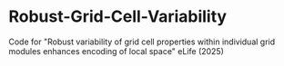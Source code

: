 # Robust-Grid-Cell-Variability
Code for "Robust variability of grid cell properties within individual grid modules enhances encoding of local space" eLife (2025)
